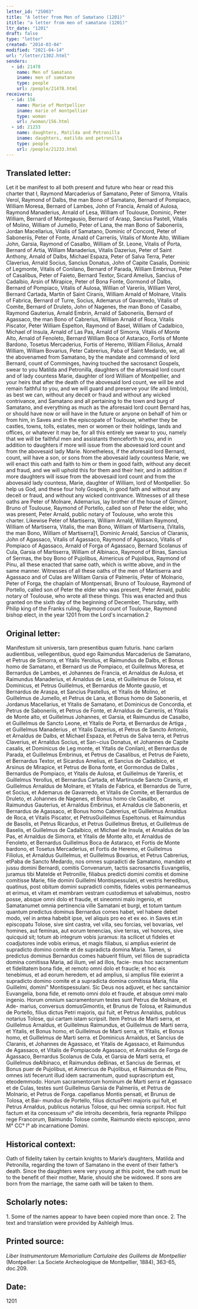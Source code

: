 ```yaml
---
letter_id: "25003"
title: "A letter from Men of Samatano (1201)"
ititle: "a letter from men of samatano (1201)"
ltr_date: "1201"
draft: false
type: "letter"
created: "2014-03-04"
modified: "2021-04-14"
url: "/letter/1302.html"
senders:
  - id: 21478
    name: Men of Samatano
    iname: men of samatano
    type: people
    url: /people/21478.html
receivers:
  - id: 156
    name: Marie of Montpellier
    iname: marie of montpellier
    type: woman
    url: /woman/156.html
  - id: 21233
    name: daughters, Matilda and Petronilla
    iname: daughters, matilda and petronilla
    type: people
    url: /people/21233.html
---
```

<h2> Translated letter:</h2>Let it be manifest to all both present and future who hear or read this charter that I, Raymond Marcaderius of Samatano, Peter of Simorra, Vitalis Verol, Raymond of Dalbs, the man Bono of Samatano, Bernard of Pompiaco, William Moresa, Bernard of Lambes, John of Francia, Arnald of Aulosa, Raymond Manaderius, Arnald of Lesa, William of Toulouse, Dominic, Peter William, Bernard of Montegausio, Bernard of Arasp, Sancius Pastell, Vitalis of Molino, William of Jumello, Peter of Lana, the man Bono of Saboneriis, Jordan Macellarius, Vitalis of Samatano, Dominic of Concord, Peter of Saboneriis, Peter of Fonte, Arnald of Carreriis, Vitalis of Monte Alto, William John, Garsia, Raymond of Casalbo, William of St. Leone, Vitalis of Porta, Bernard of Artia, William Manaderius, Vitalis Dazerius, Peter of Saint Anthony, Arnald of Dalbs, Michael Espaza, Peter of Salva Terra, Peter Claverius, Arnald Socius, Sancius Donatus, John of Capite Casalis, Dominic of Legmonte, Vitalis of Conilano, Bernard of Parada, William Embrinus, Peter of Casalibus, Peter of Faieto, Bernard Textor, Sicard Amelius, Sancius of Cadalbio, Arsin of Mirapice, Peter of Bona Fonte, Gormond of Dalbs, Bernard of Pompiaco, Vitalis of Aulosa, Willian of Vareriis, William Verol, Bernard Cartada, Martin of Saint Ciranis, William Arnald of Molnare, Vitalis of Fabrica, Bernard of Turre, Socius, Ademarus of Gavarredo, Vitalis of Comite, Bernard of Druleto, John of Nagenes, the man Bono of Casalbo, Raymond Gauterius, Arnald Embrin, Arnald of Saboneriis, Bernard of Agassaco, the man Bono of Cabrerius, William Arnald of Roca, Vitalis Piscator, Peter William Espelton, Raymond of Basel, William of Cadalbico, Michael of Insula, Arnald of Las Pas, Arnald of Simorra, Vitalis of Monte Alto, Arnald of Fenoleto, Bernard William Boca of Astaraco, Fortis of Monte Bardono, Tosetus Mercaderius, Fortis of Heremo, William Filiolus, Arnald William, William Bovarius, Peter Cabrerius, Paba of Saint Medardo, we, all the abovenamed from Samatano, by the mandate and command of lord Bernard, count of Comminges, having touched the sacrosanct Gospels, swear to you Matilda and Petronilla, daughters of the aforesaid lord count and of lady countess Marie, daughter of lord William of Montpellier, and your heirs that after the death of the abovesaid lord count, we will be and remain faithful to you, and we will guard and preserve your life and limb(s), as best we can, without any deceit or fraud and without any wicked contrivance, and Samatano and all pertaining to the town and burg of Samatano, and everything as much as the aforesaid lord count Bernard has, or should have now or will have in the future or anyone on behalf of him or from him, in Saves and in the episcopate of Toulouse, whether they be castles, towns, tolls, estates, men or women or their holdings, lands and offices, or whatever it may be, for all this entirely we swear to you, namely that we will be faithful men and assistants thenceforth to you, and in addition to daughters if more will issue from the abovesaid lord count and from the abovesaid lady Marie.  Nonetheless, if the aforesaid lord Bernard, count, will have a son, or sons from the abovesaid lady countess Marie, we will enact this oath and faith to him or them in good faith, without any deceit and fraud, and we will uphold this for them and their heir, and in addition if more daughters will issue from the abovesaid lord count and from the abovesaid lady countess, Marie, daughter of William, lord of Montpellier.  So help us God, and these four holy Gospels, in good faith and without any deceit or fraud, and without any wicked contrivance. 
       Witnesses of all these oaths are Peter of Molnare, Ademarius, lay brother of the house of Gimont, Bruno of Toulouse, Raymond of Portello, called son of Peter the elder, who was present, Peter Arnald, public notary of Toulouse, who wrote this charter.
        Likewise Peter of Martiserra, William Arnald, William Raymond, William of Martiserra, Vitalis, the man Bono, William of Martiserra, [Vitalis, the man Bono, William of Martiserra]1, Dominic Arnald, Sancius of Claranis, John of Agassaco, Vitalis of Agassaco, Raymond of Agassaco, Vitalis of Pompiaco of Agassaco, Arnald of Forga of Agassaco, Bernard Scolanus of Cula, Garsia of Martiserra, William of Albinaco, Raymond of Binas, Sancius of Sermas, the boy Bono of Pujolibus, Aimericus of Pujolibus, Raymond of Pinu, all these enacted that same oath, which is writte above, and in the same manner.
        Witnesses of all these oaths of the men of Martiserra and Agassaco and of Culas are William Garsia of Palmeriis, Peter of Molnario, Peter of Forga, the chaplain of Montpensati, Bruno of Toulouse, Raymond of Portello, called son of Peter the elder who was present, Peter Arnald, public notary of Toulouse, who wrote all these things.
        This was enacted and thus granted on the sixth day of the beginning of December, Thursday, with Philip king of the Franks ruling, Raymond count of Toulouse, Raymond bishop elect, in the year 1201 from the Lord's incarnation.2
<h2 class="mt-4"> Original letter:</h2>Manifestum sit universis, tarn presentibus quam futuris. hanc carlarn audientibus, vellegentibus, quod ego Raimundus Marcaderius de Samatano, et Petrus de Simorra, et Yitalis Yerollus, et Raimundus de Dalbs, et Bonus homo de Samatano, et Bernard us de Pompiaco, et Guillelmus Moresa, et Bernardus de Lambes, et Johannes de Francia, et Arnaldus de Aulosa, et Raimundus Manaderius, et Arnaldus de Lesa, et Guillelmus de Tolosa, et Dominicus, et Petrus Guillelmus, et Bernardus de Monte gausio, et Bernardus de Araspa, et Sancius Pastellus, et Yitalis de Molino, et Guillelmus de Jumello, et Petrus de Lana, et Bonus homo de Saboneriis, et Jordanus Macellarius, et Yitalis de Samatano, et Dominicus de Concordia, et Petrus de Saboneriis, et Petrus de Fonte, et Arnaldus de Carreriis, et Yitalis de Monte alto, et Guillelmus Johannes, et Garsia, et Raimundus de Casalbo, et Guillelmus de Sancto Leone, et Yitalis de Porta, et Bernardus de Artiga , et Guillelmus Manaderius , et Yitalis Dazerius, et Petrus de Sancto Antonio, et Arnaldus de Dalbs, et Michael Espaza, et Petrus de Salva terra, et Petrus Claverius, et Arnaldus Socius, et San¬cius Donatus, et Johannes de Capite casalis, et Dominicus de Leg monte, et Yitalis de Conilan), et Bernardus de Parada, et Guillelmus Embrinus, et Petrus de Casalibus, et Petrus de Faieto, et Bernardus Textor, et Sicardus Amelius, et Sancius de Cadalbico, et Arsinus de Mirapice, et Petrus de Bona fonte, et Gormondus de Dalbs , Bernardus de Pompiaco, et Yitalis de Aulosa, et Guillelmus de Yareriis, et Guillelmus Yerollus, et Bernardus Cartada, et Martinusde Sancto Ciranis, et Guillelmus Arnaldus de Molnare, et Yitalis de Fabrica, et Bernardus de Turre, et Socius, et Ademarus de Gavarredo, et Vitalis de Comite, et Bernardus de Druleto, et Johannes de Nagenes, et Bonus homo cle Casalbo, et Raimundus Gauterius, et Arnaldus Embrinus, et Arnaldus cle Saboneriis, et Bernardus de Agassaco, et Bonus homo Cabrerius, et Guillelmus Arnaldus de Roca, et Vitalis Piscator, et PetrusGuillelmus Espeltonus. et Raimundus de Basolis, et Petrus Ricardus, et Petrus Guillelmus Bretus, et Guillelmus de Baselis, et Guillelmus de Cadalbico, et Michael de Insula, et Arnaldus de las Pas, et Arnaldus de Simorra, et Yitalis de Monte alto, et Arnaldus de Fenoleto, et Bernardus Guillelmus Boca de Astaraco, et Fortis de Monte bardono, et Tosetus Mercaderius, et Fortis de Heremo, et Guillelmus Filiolus, et Arnaldus Guillelmus, et Guillelmus Bovarius, et Petrus Cabrerius, etPaba de Sancto Medardo, nos omnes supradicti de Samatano, mandato et jussu domini Bernardi, comitis Convenarum, tactis sacrosanctis Euvangeliis, juramus tibi Matelde et Petronille, filiabus predicti domini comitis et domine comitisse Marie, filie domini Guillelmi Montispessulani, et vestris heredibus, quatinus, post obitum domini supradicti comitis, fideles vobis permaneamus et erimus, et vitam et membram vestram custodiemus et salvabimus, nostro posse, absque omni dolo et fraude, et sineomni malo ingenio, et Samatanumet omnia pertinencia ville Samatani et burgi, et totum tantum quantum predictus dominus Bernardus comes habet, vel habere debet modo, vel in antea habebit ipse, vel aliquis pro eo et ex eo. in Saves et.in episcopatu Tolose, sive sint castra, vel villa, seu forcias, vel bovarias, vel homines, aut feminas, aut eorum tenencias, sive terras, vel honores, sive quicquid sit; totum ab integrum vobis juramus: ita scilicet ut fideles et coadjutores inde vobis erimus, et magis filiabus, si amplius exierint de supradicto domino comite et de supradicta domina Maria. Tamen, si predictus dominus Bernardus comes habuerit filium, vel filios de supradicta domina comitissa Maria, ad ilium, vel ad illos, facie- mus hoc sacramentum et fidelitatem bona fide, et remoto omni dolo et fraucle; et hoc eis tenebimus, et ad eorum heredem, et ad amplius, si amplius filie exierint a supradicto domino comite et a supradicta domina comitissa Maria, filia Guillelmi, domini" Montispessulani. Sic Deus nos adjuvet, et hec sanctainior Euvangelia, bona fide, et remoto omni dolo et fraude, et absque omni malo ingenio. Horum omnium sacramentorum testes sunt Petrus die Molnare, et Ade- marius, conversus domusGimontis, et Brunus de Tolosa, et Raimundus de Portello, filius dictus Petri majoris, qui fuit, et Petrus Arnaldus, publicus notarius Tolose, qui cartam istam scripsit.
Item Petrus  de Marti serra, et Guillelmus Arnaldus, et Guillelmus Raimundus, et Guillelmus de Marti serra, et Yitalis, et Bonus homo, et Guillelmus de Marti serra, et Yitalis, et Bonus homo, et Guillelmus de Marti serra. et Dominicus Arnaldus, et Sancius de Claranis, et Johannes de Agassaco, et Yitalis de Agassaco, et Raimundus de Agassaco, et Vitalis de Pompiacode Agassaco, et Arnaldus de Forga de Agassaco, Bernardus Scolanus de Cula, et Garsia de Marti serra, et Guillelmus deAlbinaco, et Raimundus deBinas, et Sancius de Sermas, et Bonus puer de Pujolibus, et Aimericus de Pujolibus, et Raimundus de Pinu, omnes isti fecerunt illud idem sacramentum, quod suprascriptum est, eteodemmodo.
Horum sacramentorum hominum de Marti serra et Agassaco et de Culas, testes sunt Guillelmus Garsia de Palmeriis, et Petrus de Molnario, et Petrus de Forga. capellanus Montis pensati, et Brunus de Tolosa, et Bai- mundus de Portello, filius dictusPetri majoris qui fuit, et Petrus Arnaldus, publicus notarius Tolose, qui hec omnia scripsit.
Hoc fuit factum et ita concessum vi° die introitu decembris, feria regnante Philippo rege Francorum, Baimundo Tolose comite, Raimundo electo episcopo, anno M° CC° I° ab incarnatione Domini.
<h2 class="mt-4"> Historical context:</h2>Oath of fidelity taken by certain knights to Marie’s daughters, Matilda and Petronilla, regarding the town of Samatano in the event of their father’s death.  Since the daughters were very young at this point, the oath must be to the benefit of their mother, Marie, should she be widowed. If sons are born from the marriage, the same oath will be taken to them.
<h2 class="mt-4"> Scholarly notes:</h2>1.  Some of the names appear to have been copied more than once.
2.  The text and translation were provided by Ashleigh Imus.
<h2 class="mt-4"> Printed source:</h2><p><em>Liber Instrumentorum Memorialium Cartulaire des Guillems de Montpellier</em> (Montpellier: La Societe Archeologique de Montpellier, 1884), 363-65, doc.209.</p><h2 class="mt-4"> Date:</h2>1201